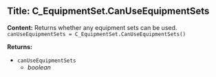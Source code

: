 ## Title: C_EquipmentSet.CanUseEquipmentSets

**Content:**
Returns whether any equipment sets can be used.
`canUseEquipmentSets = C_EquipmentSet.CanUseEquipmentSets()`

**Returns:**
- `canUseEquipmentSets`
  - *boolean*